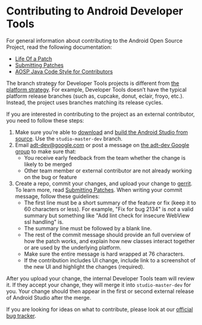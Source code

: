 # Contributing to Android Developer Tools
For general information about contributing to the Android Open Source Project,
read the following documentation:
* [Life Of a Patch](http://source.android.com/source/life-of-a-patch.html)
* [Submitting Patches](http://source.android.com/source/submit-patches.html)
* [AOSP Java Code Style for Contributors](http://source.android.com/source/code-style.html)

The branch strategy for Developer Tools projects is different from
[the platform strategy](http://source.android.com/source/code-lines.html).
For example, Developer Tools doesn’t have the typical platform release branches
(such as, cupcake, donut, eclair, froyo, etc.).
Instead, the project uses branches matching its release cycles.

If you are interested in contributing to the project as an external contributor,
you need to follow these steps:
1. Make sure you’re able to [download](source.md) and [build the Android Studio from source](studio.md).
   Use the `studio-master-dev` branch.
2. Email adt-dev@google.com or post a message on
   [the adt-dev Google group](http://groups.google.com/group/adt-dev) to make sure that:
   * You receive early feedback from the team whether the change is likely to be merged
   * Other team member or external contributor are not already working on the bug or feature
3. Create a repo, commit your changes, and upload your change to
   [gerrit](https://android-review.googlesource.com/).
   To learn more, read [Submitting Patches](http://source.android.com/source/submit-patches.html).
   When writing your commit message, follow these guidelines:
   * The first line must be a short summary of the feature or fix
     (keep it to 60 characters or less).
     For example, "Fix for bug 2134" is _not_ a valid summary but something like "Add lint check for
     insecure WebView ssl handling" is.
   * The summary line must be followed by a blank line.
   * The rest of the commit message should provide an full overview of how the patch works, and
     explain how new classes interact together or are used by the underlying platform.
   * Make sure the entire message is hard wrapped at 76 characters.
   * If the contribution includes UI change, include link to a screenshot of the new UI and
     highlight the changes (required).

After you upload your change, the internal Developer Tools team will review it.
If they accept your change, they will merge it into `studio-master-dev` for you.
Your change should then appear in the first or second external release of Android Studio after the
merge.

If you are looking for ideas on what to contribute, please look at our
[official bug tracker](https://issuetracker.google.com/issues?q=componentid:192708%20status:open).
